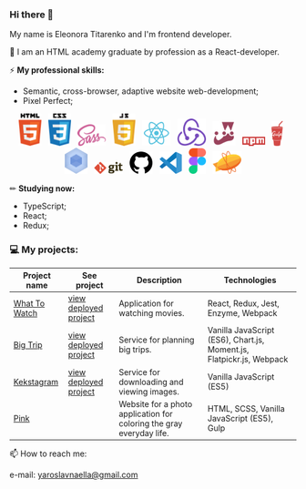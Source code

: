 ### Hi there 👋

My name is Eleonora Titarenko and I'm frontend developer.

🌱 I am an HTML academy graduate by profession as a React-developer.

⚡ **My professional skills:**
- Semantic, cross-browser, adaptive website web-development;
- Pixel Perfect;

<p align="center">
    <img src="image/html-5.svg" width="40">&nbsp;&nbsp;
    <img src="image/css-5.svg" width="40">&nbsp;&nbsp;
    <img src="image/sass-1.svg" width="50">&nbsp;&nbsp;
    <img src="image/javascript-4.svg" width="40">&nbsp;&nbsp;
    <img src="image/react-seeklogo.com.svg" width="50">&nbsp;&nbsp;
    <img src="image/redux-seeklogo.com.svg" width="50">&nbsp;&nbsp;
    <img src="image/jest-0.svg" width="40">&nbsp;&nbsp;
    <img src="image/npm-node-package-manager.svg" width="40">&nbsp;&nbsp;
    <img src="image/gulp.svg" width="20">&nbsp;&nbsp;
    <img src="image/webpack.svg" width="40">&nbsp;&nbsp;
    <img src="image/git.svg" width="50">&nbsp;&nbsp;
    <img src="image/github-1.svg" width="40">&nbsp;&nbsp;
    <img src="image/visual-studio-code-1.svg" width="40">&nbsp;&nbsp;
    <img src="image/figma-1.svg" width="30">&nbsp;&nbsp;
    <img src="image/zeplin.svg" width="50">
</p>

✏ **Studying now:**
- TypeScript;
- React;
- Redux;

### 💻 My projects:

| Project name        | See project        | Description          | Technologies  |
| ------------- | ------------- | ------------- | ----- |
| [What To Watch](https://github.com/titarenkoeleonora/html-academy_what-to-watch-4) | [view deployed project](https://wtw-five.vercel.app/) | Application for watching movies. | React, Redux, Jest, Enzyme, Webpack |
| [Big Trip](https://github.com/titarenkoeleonora/html-academy-big-trip-11) | [view deployed project](https://big-trip-i5ufel8ee.vercel.app/) | Service for planning big trips. | Vanilla JavaScript (ES6), Chart.js, Moment.js, Flatpickr.js, Webpack |
| [Kekstagram](https://github.com/titarenkoeleonora/html_academy-kekstagram) | [view deployed project](https://titarenkoeleonora.github.io/html_academy-kekstagram/) | Service for downloading and viewing images. | Vanilla JavaScript (ES5) |
| [Pink](https://github.com/titarenkoeleonora/html_academy-pink) |  | Website for a photo application for coloring the gray everyday life. | HTML, SCSS, Vanilla JavaScript (ES5), Gulp |


📫 How to reach me:
<p>
    e-mail: <a href="mailto:yaroslavnaella@gmail.com">yaroslavnaella@gmail.com</a>
</p>
